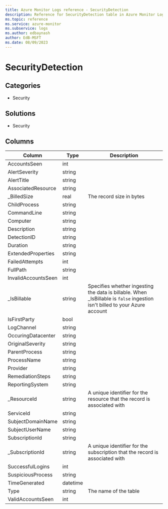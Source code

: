 ```yaml
---
title: Azure Monitor Logs reference - SecurityDetection
description: Reference for SecurityDetection table in Azure Monitor Logs.
ms.topic: reference
ms.service: azure-monitor
ms.subservice: logs
ms.author: edbaynash
author: EdB-MSFT
ms.date: 08/09/2023
---
```


# SecurityDetection



## Categories

- Security
## Solutions

- Security




## Columns

| Column | Type | Description |
|---|---|---|
| AccountsSeen | int |   |
| AlertSeverity | string |   |
| AlertTitle | string |   |
| AssociatedResource | string |   |
| _BilledSize | real | The record size in bytes |
| ChildProcess | string |   |
| CommandLine | string |   |
| Computer | string |   |
| Description | string |   |
| DetectionID | string |   |
| Duration | string |   |
| ExtendedProperties | string |   |
| FailedAttempts | int |   |
| FullPath | string |   |
| InvalidAccountsSeen | int |   |
| _IsBillable | string | Specifies whether ingesting the data is billable. When _IsBillable is `false` ingestion isn't billed to your Azure account |
| IsFirstParty | bool |   |
| LogChannel | string |   |
| OccuringDatacenter | string |   |
| OriginalSeverity | string |   |
| ParentProcess | string |   |
| ProcessName | string |   |
| Provider | string |   |
| RemediationSteps | string |   |
| ReportingSystem | string |   |
| _ResourceId | string | A unique identifier for the resource that the record is associated with |
| ServiceId | string |   |
| SubjectDomainName | string |   |
| SubjectUserName | string |   |
| SubscriptionId | string |   |
| _SubscriptionId | string | A unique identifier for the subscription that the record is associated with |
| SuccessfulLogins | int |   |
| SuspiciousProcess | string |   |
| TimeGenerated | datetime |   |
| Type | string | The name of the table |
| ValidAccountsSeen | int |   |
